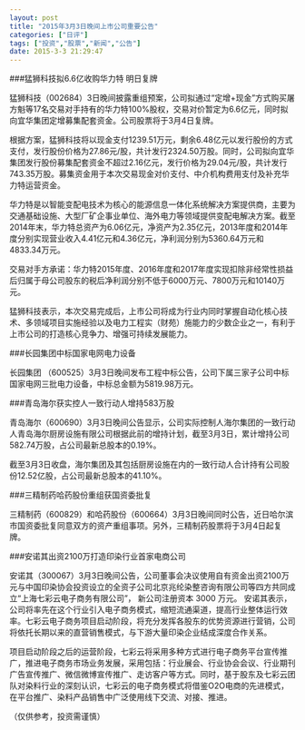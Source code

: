 ```yaml
---
layout: post
title: "2015年3月3日晚间上市公司重要公告"
categories: ["日评"]
tags: ["投资","股票","新闻","公告"]
date: 2015-3-3 21:29:47
---
```

###猛狮科技拟6.6亿收购华力特 明日复牌

猛狮科技（002684）3日晚间披露重组预案，公司拟通过“定增+现金”方式购买屠方魁等17名交易对手持有的华力特100%股权，交易对价暂定为6.6亿元，同时拟向宜华集团定增募集配套资金。公司股票将于3月4日复牌。

根据方案，猛狮科技将以现金支付1239.51万元，剩余6.48亿元以发行股份的方式支付，发行股份价格为27.86元/股，共计发行2324.50万股。同时，公司拟向宜华集团发行股份募集配套资金不超过2.16亿元，发行价格为29.04元/股，共计发行743.35万股。募集资金用于本次交易现金对价支付、中介机构费用支付及补充华力特运营资金。

华力特是以智能变配电技术为核心的能源信息一体化系统解决方案提供商，主要为交通基础设施、大型厂矿企事业单位、海外电力等领域提供变配电解决方案。截至2014年末，华力特总资产为6.06亿元，净资产为2.35亿元，2013年度和2014年度分别实现营业收入4.41亿元和4.36亿元，净利润分别为5360.64万元和4833.34万元。

交易对手方承诺：华力特2015年度、2016年度和2017年度实现扣除非经常性损益后归属于母公司股东的税后净利润分别不低于6000万元、7800万元和10140万元。

猛狮科技表示，本次交易完成后，上市公司将成为行业内同时掌握自动化核心技术、多领域项目实施经验以及电力工程实（财苑）施能力的少数企业之一，有利于上市公司的打造核心竞争力、增强可持续发展能力。

###长园集团中标国家电网电力设备

长园集团 （600525）3月3日晚间发布工程中标公告，公司下属三家子公司中标国家电网三批电力设备，中标总金额为5819.98万元。

###青岛海尔获实控人一致行动人增持583万股

青岛海尔（600690）3月3日晚间公告显示，公司实际控制人海尔集团的一致行动人青岛海尔厨房设施有限公司根据此前的增持计划，截至3月3日，累计增持公司582.74万股，占公司最新总股本的0.19%。

截至3月3日收盘，海尔集团及其包括厨房设施在内的一致行动人合计持有公司股份12.52亿股，占公司最新总股本的41.10%。

###三精制药哈药股份重组获国资委批复

三精制药（600829）和哈药股份（600664）3月3日晚间同时公告，近日哈尔滨市国资委批复同意双方的资产重组事项。另外，三精制药股票将于3月4日起复牌。

###安诺其出资2100万打造印染行业首家电商公司

安诺其（300067）3月3日晚间公告，公司董事会决议使用自有资金出资2100万元与中国印染协会投资设立的全资子公司北京兆纶染整咨询有限公司等四方共同成立“上海七彩云电子商务有限公司”， 新公司注册资本 3000 万元。
安诺其表示，公司将率先在这个行业引入电子商务模式，缩短流通渠道，提高行业整体运行效率。七彩云电子商务项目启动阶段，将充分发挥各股东的优势资源进行营销，公司将依托长期以来的直营销售模式，与下游大量印染企业结成深度合作关系。

项目启动阶段之后的运营阶段，七彩云将采用多种方式进行电子商务平台宣传推广，推进电子商务市场业务发展，采用包括：行业展会、行业协会会议、行业期刊广告宣传推广、微信微博宣传推广、走访客户等方式。同时，基于股东及七彩云团队对染料行业的深刻认识，七彩云的电子商务模式将借鉴O2O电商的先进模式，在平台推广、染料产品销售中广泛使用线下交流、对接、推进。

（仅供参考，投资需谨慎）

